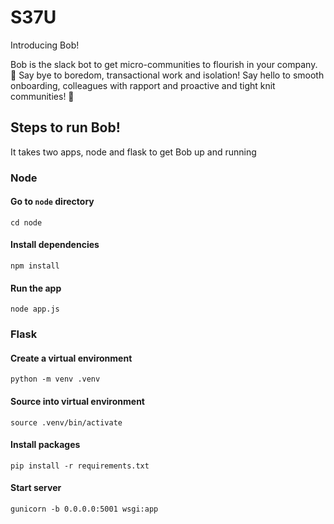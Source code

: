 # S37U

Introducing Bob!

Bob is the slack bot to get micro-communities to flourish in your company. :seedling: Say bye to boredom, transactional work and isolation! Say hello to smooth onboarding, colleagues with rapport and proactive and tight knit communities! :100:

## Steps to run Bob! 

It takes two apps, node and flask to get Bob up and running

### Node

#### Go to `node` directory

`cd node`

#### Install dependencies

`npm install`

#### Run the app

`node app.js`

### Flask

#### Create a virtual environment

`python -m venv .venv`

#### Source into virtual environment

`source .venv/bin/activate`

#### Install packages

`pip install -r requirements.txt`

#### Start server

`gunicorn -b 0.0.0.0:5001 wsgi:app`
